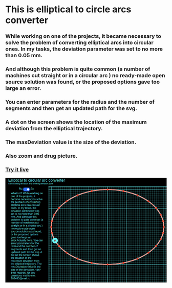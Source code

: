 # This is elliptical to circle arcs converter

### While working on one of the projects, it became necessary to solve the problem of converting elliptical arcs into circular ones.  In my tasks, the deviation parameter was set to no more than 0.05 mm. 

### And although this problem is quite common (a number of machines cut straight or in a circular arc ) no ready-made open source solution was found, or the proposed options gave too large an error.

### You can enter parameters for the radius and the number of segments and then get an updated path for the svg. 

### A dot on the screen shows the location of the maximum deviation from the elliptical trajectory. 

### The maxDeviation value is the size of the deviation.

### Also zoom and drug picture.

### [Try it live](https://sivkov.online/arcconverter/)

![Screenshot](https://github.com/Sivkov/arcConverter/blob/main/src/img/arcview.png?raw=true)
